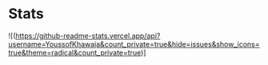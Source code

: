 # Stats
![(https://github-readme-stats.vercel.app/api?username=YoussofKhawaja&count_private=true&hide=issues&show_icons=true&theme=radical&count_private=true)]


